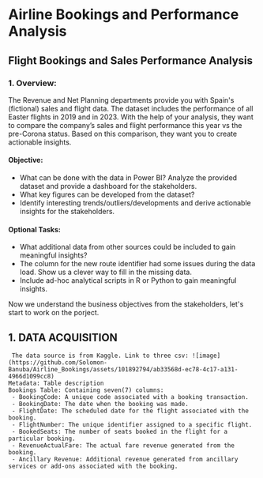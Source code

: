 # Airline Bookings and Performance Analysis
## Flight Bookings and Sales Performance Analysis 

### 1. Overview:
The Revenue and Net Planning departments provide you with Spain's (fictional) sales and flight data. The dataset includes the performance of all Easter flights in 2019 and in 2023. With the help of your analysis, they want to compare the company’s sales and flight performance this year vs the pre-Corona status. Based on this comparison, they want you to create actionable insights.

#### Objective:
* What can be done with the data in Power BI? Analyze the provided dataset and provide a dashboard for the stakeholders.
* What key figures can be developed from the dataset?
* Identify interesting trends/outliers/developments and derive actionable insights for the stakeholders.

#### Optional Tasks:
* What additional data from other sources could be included to gain meaningful insights?
* The column for the new route identifier had some issues during the data load. Show us a clever way to fill in the missing data.
* Include ad-hoc analytical scripts in R or Python to gain meaningful insights.


Now we understand the business objectives from the stakeholders, let's start to work on the porject.
 ## 1. DATA ACQUISITION
     The data source is from Kaggle. Link to three csv: ![image](https://github.com/Solomon-Banuba/Airline_Bookings/assets/101892794/ab33568d-ec78-4c17-a131-4966d1099cc8)
    Metadata: Table description
    Bookings Table: Containing seven(7) columns:
     - BookingCode: A unique code associated with a booking transaction.
     - BookingDate: The date when the booking was made.
     - FlightDate: The scheduled date for the flight associated with the booking.
     - FlightNumber: The unique identifier assigned to a specific flight.
     - BookedSeats: The number of seats booked in the flight for a particular booking.
     - RevenueActualFare: The actual fare revenue generated from the booking.
     - Ancillary Revenue: Additional revenue generated from ancillary services or add-ons associated with the booking.

